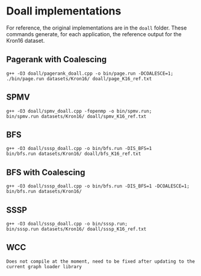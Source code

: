 # Doall implementations
For reference, the original implementations are in the `doall` folder.
These commands generate, for each application, the reference output for the Kron16 dataset.

## Pagerank with Coalescing
    g++ -O3 doall/pagerank_doall.cpp -o bin/page.run -DCOALESCE=1;
    ./bin/page.run datasets/Kron16/ doall/page_K16_ref.txt

## SPMV
    g++ -O3 doall/spmv_doall.cpp -fopenmp -o bin/spmv.run; 
    bin/spmv.run datasets/Kron16/ doall/spmv_K16_ref.txt

## BFS
    g++ -O3 doall/sssp_doall.cpp -o bin/bfs.run -DIS_BFS=1
    bin/bfs.run datasets/Kron16/ doall/bfs_K16_ref.txt

## BFS with Coalescing
    g++ -O3 doall/sssp_doall.cpp -o bin/bfs.run -DIS_BFS=1 -DCOALESCE=1;
    bin/bfs.run datasets/Kron16/

## SSSP
    g++ -O3 doall/sssp_doall.cpp -o bin/sssp.run;
    bin/sssp.run datasets/Kron16/ doall/sssp_K16_ref.txt

## WCC
    Does not compile at the moment, need to be fixed after updating to the current graph loader library